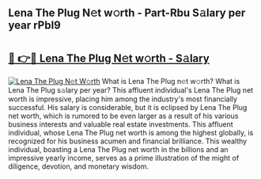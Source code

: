 ## Lena The Plug N𝚎t w𝚘rth - Part-Rbu S𝚊lary per year rPbI9

# <h2><a href="http://gc2cpl.nevu.top/?p=Lena+The+Plug">🔗 👉🔴 Lena The Plug N𝚎t w𝚘rth - S𝚊lary</a></h2>

[![Lena The Plug N𝚎t W𝚘rth](https://i.imgur.com/Oavwk0R.jpeg)](http://gc2cpl.nevu.top/?p=Lena+The+Plug)
What is Lena The Plug n𝚎t w𝚘rth? What is Lena The Plug s𝚊lary per year?
This affluent individual's Lena The Plug net worth is impressive, placing him among the industry's most financially successful. His salary is considerable, but it is eclipsed by Lena The Plug net worth, which is rumored to be even larger as a result of his various business interests and valuable real estate investments. This affluent individual, whose Lena The Plug net worth is among the highest globally, is recognized for his business acumen and financial brilliance. This wealthy individual, boasting a Lena The Plug net worth in the billions and an impressive yearly income, serves as a prime illustration of the might of diligence, devotion, and monetary wisdom.
